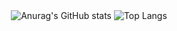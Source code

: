 <div align="center">
  
  <!-- Estatísticas do GitHub -->
  <img src="https://github-readme-stats-alpha-jet-72.vercel.app/api?username=xPretti&show_icons=true&theme=radical" alt="Anurag's GitHub stats" />
  
  <!-- Linguagens mais usadas -->
  <img src="https://github-readme-stats-alpha-jet-72.vercel.app/api/top-langs/?username=xPretti&layout=compact&show_icons=true&theme=radical" alt="Top Langs" />

</div>
